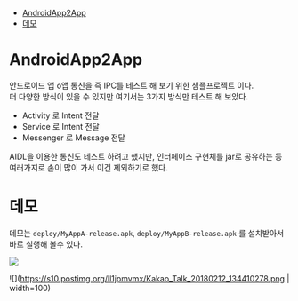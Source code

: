 <!-- TOC -->

- [AndroidApp2App](#androidapp2app)
- [데모](#데모)

<!-- /TOC -->

# AndroidApp2App
안드로이드 앱 o앱 통신을 즉 IPC를 테스트 해 보기 위한 샘플프로젝트 이다. <br>
더 다양한 방식이 있을 수 있지만 여기서는 3가지 방식만 테스트 해 보았다. <br>

- Activity 로 Intent 전달
- Service 로 Intent 전달
- Messenger 로 Message 전달

AIDL을 이용한 통신도 테스트 하려고 했지만, 인터페이스 구현체를 jar로 공유하는 등 여러가지로 손이 많이 가서 이건 제외하기로 했다.

# 데모
데모는 `deploy/MyAppA-release.apk`, `deploy/MyAppB-release.apk` 를 설치받아서 바로 실행해 볼수 있다.

![](https://s10.postimg.org/ll1jpmvmx/Kakao_Talk_20180212_134410278.png)

![](https://s10.postimg.org/ll1jpmvmx/Kakao_Talk_20180212_134410278.png | width=100)